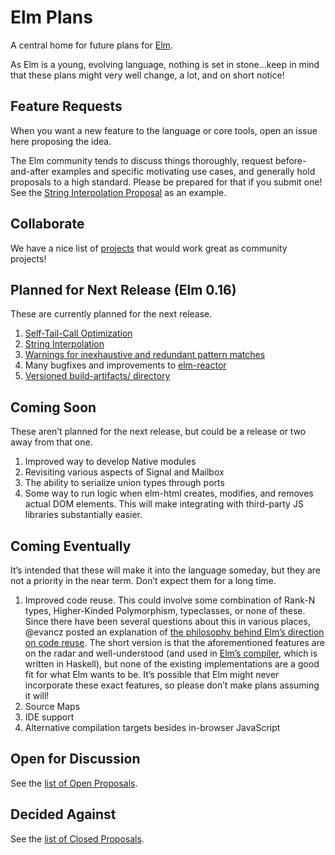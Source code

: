 # Elm Plans

A central home for future plans for [Elm](http://elm-lang.org).

As Elm is a young, evolving language, nothing is set in stone...keep in mind
that these plans might very well change, a lot, and on short notice!


## Feature Requests

When you want a new feature to the language or core tools, open an issue here
proposing the idea.

The Elm community tends to discuss things thoroughly, request before-and-after
examples and specific motivating use cases, and generally hold proposals to a
high standard. Please be prepared for that if you submit one! See the
[String Interpolation Proposal](https://github.com/elm-lang/elm-compiler/issues/905)
as an example.


## Collaborate

We have a nice list of [projects](https://github.com/elm-lang/projects) that
would work great as community projects!


## Planned for Next Release (Elm 0.16)

These are currently planned for the next release.

1. [Self-Tail-Call Optimization](https://groups.google.com/d/msg/elm-dev/mmcqrySAxzs/yWJf0elgUooJ)
2. [String Interpolation](https://github.com/elm-lang/elm-compiler/issues/905)
3. [Warnings for inexhaustive and redundant pattern matches](https://github.com/elm-lang/elm-compiler/pull/924)
4. Many bugfixes and improvements to [elm-reactor](https://github.com/elm-lang/elm-reactor)
5. [Versioned build-artifacts/ directory](https://github.com/elm-lang/elm-plans/issues/1)


## Coming Soon

These aren’t planned for the next release, but could be a release or two away from that one.

1. Improved way to develop Native modules
2. Revisiting various aspects of Signal and Mailbox
3. The ability to serialize union types through ports
4. Some way to run logic when elm-html creates, modifies, and removes actual DOM elements. This will make integrating with third-party JS libraries substantially easier.


## Coming Eventually

It’s intended that these will make it into the language someday, but they are not a priority in the near term. Don’t expect them for a long time.

1. Improved code reuse. This could involve some combination of Rank-N types, Higher-Kinded Polymorphism, typeclasses, or none of these. Since there have been several questions about this in various places, @evancz posted an explanation of [the philosophy behind Elm’s direction on code reuse](https://groups.google.com/forum/#!msg/elm-discuss/oyrODCgYmQI/T2I_8L-AL6EJ). The short version is that the aforementioned features are on the radar and well-understood (and used in [Elm’s compiler](https://github.com/elm-lang/elm-compiler/), which is written in Haskell), but none of the existing implementations are a good fit for what Elm wants to be. It’s possible that Elm might never incorporate these exact features, so please don’t make plans assuming it will!
2. Source Maps
3. IDE support
4. Alternative compilation targets besides in-browser JavaScript


## Open for Discussion

See the [list of Open Proposals](https://github.com/elm-lang/elm-plans/issues?q=is%3Aopen+is%3Aissue+label%3Aproposal).


## Decided Against

See the [list of Closed Proposals](https://github.com/elm-lang/elm-plans/issues?utf8=%E2%9C%93&q=is%3Aclosed+is%3Aissue+label%3Aproposal+).
